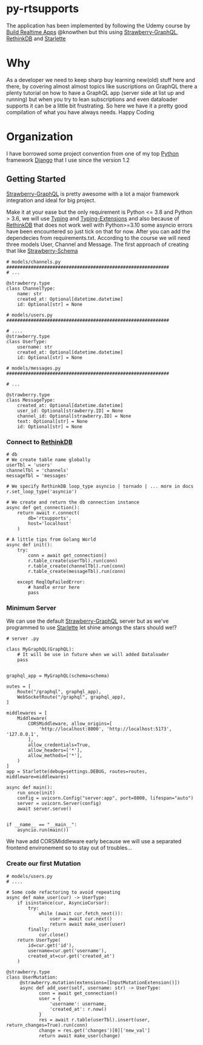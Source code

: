 # py-rtsupports
The application has been implemented by following the Udemy course  by  [Build Realtime Apps](https://www.udemy.com/course/realtime-apps-with-reactjs-golang-rethinkdb/) @knowthen
but this using [Strawberry-GraphQL](https://strawberry.rocks/), [RethinkDB](https://rethinkdb.com/) and [Starlette](https://www.starlette.io/)

# Why
As a developer we need to keep sharp buy learning new(old) stuff here and there, by covering almost almost topics like suscriptions on GraphQL
there a plenty tutorial on how to have a GraphQL app (server side at list up and running) but when you try to lean subscriptions and even dataloader
supports it can be a little bit frustrating.
So here we have it a pretty good compilation of what you have always needs.
Happy Coding

# Organization
I have borrowed some project convention from one of my top [Python](https://python.org) framework [Django](https://www.djangoproject.com/) that I use since the version 1.2

## Getting Started
[Strawberry-GraphQL](https://strawberry.rocks/) is pretty awesome with a lot a major framework integration and ideal for big project.

Make it at your ease but the only requirement is Python <= 3.8 and Python > 3.6, we will use [Typing](https://docs.python.org/3/library/typing.html)  and [Typing-Extensions](https://typing-extensions.readthedocs.io/en/latest/) and also because of [RethinkDB](https://rethinkdb.com/) that does not work well with Python>=3.10 some asyncio errors have been encountered so just tick on that for now. After you can add the dependecies from requirements.txt.
According to the course we will need three models User, Channel and Message. The first approach of creating that like 
[Strawberry-Schema](https://strawberry.rocks/docs/types/schema)
```
# models/channels.py
############################################################
# ...

@strawberry.type
class ChannelType:
    name: str
    created_at: Optional[datetime.datetime]
    id: Optional[str] = None

# models/users.py
############################################################

# ....
@strawberry.type
class UserType:
    username: str
    created_at: Optional[datetime.datetime]
    id: Optional[str] = None

# models/messages.py
############################################################

# ...

@strawberry.type
class MessageType:
    created_at: Optional[datetime.datetime]
    user_id: Optional[strawberry.ID] = None
    channel_id: Optional[strawberry.ID] = None
    text: Optional[str] = None
    id: Optional[str] = None
```

### Connect to [RethinkDB](https://rethinkdb.com/)

```
# db
# We create table name globally 
userTbl = 'users'
channelTbl = 'channels'
messageTbl = 'messages'

# We specify RethinkDB loop_type asyncio | tornado | ... more in docs
r.set_loop_type('asyncio')

# We create and return the db connection instance
async def get_connection():
    return await r.connect(
        db='rtsupports',
        host='localhost'
    )

# A little tips from Golang World
async def init():
    try:
        conn = await get_connection()
        r.table_create(userTbl).run(conn)
        r.table_create(channelTbl).run(conn)
        r.table_create(messageTbl).run(conn)

    except ReqlOpFailedError:
        # handle error here
        pass
```

### Minimum Server
We can use the default [Strawberry-GraphQL](https://strawberry.rocks/) server but as we've programmed to use [Starlette](https://www.starlette.io/)
let shine amongs the stars should we!?
```
# server .py

class MyGraphQL(GraphQL):
    # It will be use in future when we will added Dataloader
    pass


graphql_app = MyGraphQL(schema=schema)

outes = [
    Route("/graphql", graphql_app),
    WebSocketRoute("/graphql", graphql_app),
]

middlewares = [
    Middleware(
        CORSMiddleware, allow_origins=[
            'http://localhost:8000', 'http://localhost:5173', '127.0.0.1',
        ],
        allow_credentials=True,
        allow_headers=['*'],
        allow_methods=['*'],
    )
]
app = Starlette(debug=settings.DEBUG, routes=routes, middleware=middlewares)

async def main():
    run_once(init)
    config = uvicorn.Config("server:app", port=8000, lifespan="auto")
    server = uvicorn.Server(config)
    await server.serve()


if __name__ == "__main__":
    asyncio.run(main())

```
We have add CORSMiddleware early because we will use a separated frontend environement so to stay out of troubles...

### Create our first Mutation

```
# models/users.py
# ....

# Some code refactoring to avoid repeating
async def make_user(cur) -> UserType:
    if isinstance(cur, AsyncioCursor):
        try:
            while (await cur.fetch_next()):
                user = await cur.next()
                return await make_user(user)
        finally:
            cur.close()
    return UserType(
        id=cur.get('id'),
        username=cur.get('username'),
        created_at=cur.get('created_at')
    )

@strawberry.type
class UserMutation:
     @strawberry.mutation(extensions=[InputMutationExtension()])
     async def add_user(self, username: str) -> UserType:
            conn = await get_connection()
            user = {
                'username': username,
                'created_at': r.now()
            }
            res = await r.table(userTbl).insert(user, return_changes=True).run(conn)
            change = res.get('changes')[0]['new_val']
            return await make_user(change)
```


